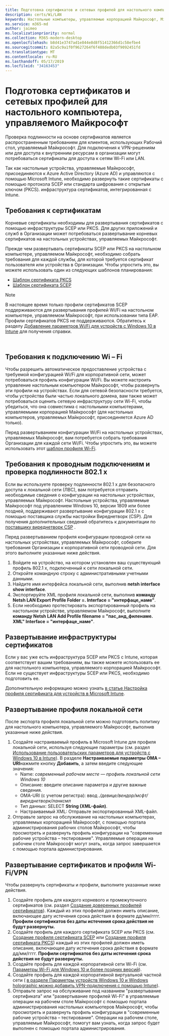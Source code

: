 ```yaml
---
title: Подготовка сертификатов и сетевых профилей для настольного компьютера, управляемого Майкрософт
description: certs/Wi/LAN
keywords: Настольные компьютеры, управляемые корпорацией Майкрософт, Microsoft 365, служба, документация
ms.service: m365-md
author: jaimeo
ms.localizationpriority: normal
ms.collection: M365-modern-desktop
ms.openlocfilehash: b8d41e3747ad1e844e8d8f51412366d1c58efbe4
ms.sourcegitcommit: 82a5c9a1f0f9627264f6f488dedb03f9092451fd
ms.translationtype: MT
ms.contentlocale: ru-RU
ms.lasthandoff: 05/17/2019
ms.locfileid: "34163453"
---
```

# <a name="prepare-certificates-and-network-profiles-for-microsoft-managed-desktop"></a>Подготовка сертификатов и сетевых профилей для настольного компьютера, управляемого Майкрософт  
 
Проверка подлинности на основе сертификатов является распространенным требованием для клиентов, использующих Рабочий стол, управляемый Майкрософт. Для подключения к VPN-решениям или для доступа к внутренним ресурсам в организации могут потребоваться сертификаты для доступа к сетям Wi-Fi или LAN.   
 
Так как настольные устройства, управляемые Майкрософт, присоединяются к Azure Active Directory (Azure AD) и управляются с помощью Microsoft Intune, необходимо развернуть такие сертификаты с помощью протокола SCEP или стандарта шифрования с открытым ключом (PKCS). инфраструктура сертификатов, интегрированная с Intune.    
 
## <a name="certificate-requirements"></a>Требования к сертификатам 
 
Корневые сертификаты необходимы для развертывания сертификатов с помощью инфраструктуры SCEP или PKCS. Для других приложений и служб в Организации может потребоваться развертывание корневых сертификатов на настольных устройствах, управляемых Майкрософт.    
 
Прежде чем развертывать сертификаты SCEP или PKCS на настольном компьютере, управляемом Майкрософт, необходимо собрать требования для каждой службы, для которой требуется сертификат пользователя или устройства в Организации. Чтобы упростить это, вы можете использовать один из следующих шаблонов планирования:  
 
- [Шаблон сертификата PKCS](https://github.com/MicrosoftDocs/microsoft-365-docs/raw/public/microsoft-365/managed-desktop/get-ready/downloads/PKCS-certificate-template.xlsx) 
- [Шаблон сертификата SCEP](https://github.com/MicrosoftDocs/microsoft-365-docs/raw/public/microsoft-365/managed-desktop/get-ready/downloads/SCEP-certificate-template.xlsx)

>[!NOTE]
>В настоящее время только профили сертификатов SCEP поддерживаются для развертывания профилей Wi/Fi на настольном компьютере, управляемом Майкрософт, при использовании типа EAP. Профили сертификатов PKCS не поддерживаются. Обратитесь к разделу [Добавление параметров Wi/Fi для устройств с Windows 10 в Intune](https://docs.microsoft.com/intune/wi-fi-settings-windows) для получения справки.

  
## <a name="wi-fi-connectivity-requirements"></a>Требования к подключению Wi – Fi

Чтобы разрешить автоматическое предоставление устройства с требуемой конфигурацией Wi/Fi для корпоративной сети, может потребоваться профиль конфигурации Wi/Fi. Вы можете настроить управление настольным компьютером Майкрософт, чтобы развернуть эти профили на устройствах. Если для сетевой безопасности требуется, чтобы устройства были частью локального домена, вам также может потребоваться оценить сетевую инфраструктуру сети Wi-Fi, чтобы убедиться, что она совместима с настольными компьютерами, управляемыми корпорацией Майкрософт (для настольных компьютеров, управляемых Майкрософт, присоединяется Azure AD только). 
 
Перед развертыванием конфигурации Wi/Fi на настольных устройствах, управляемых Майкрософт, вам потребуется собрать требования Организации для каждой сети Wi/Fi. Чтобы упростить это, вы можете использовать этот [шаблон профиля Wi-Fi](https://github.com/MicrosoftDocs/microsoft-365-docs/raw/public/microsoft-365/managed-desktop/get-ready/downloads/WiFi-profile-template.xlsx).
 
 
## <a name="wired-connectivity-requirements-and-8021x-authentication"></a>Требования к проводным подключениям и проверка подлинности 802.1 x 
 
Если вы используете проверку подлинности 802.1 x для безопасного доступа к локальной сети (ЛВС), вам потребуется отправить необходимые сведения о конфигурации на настольных устройствах, управляемых Майкрософт. Настольные устройства, управляемые Майкрософт под управлением Windows 10, версии 1809 или более поздней, поддерживают развертывание конфигурации 802.1 x с помощью поставщика службы настройки Виреднетворк (CSP). Для получения дополнительных сведений обратитесь к документации по [поставщику виреднетворк CSP](https://docs.microsoft.com/windows/client-management/mdm/wirednetwork-csp) . 
 
Перед развертыванием профиля конфигурации проводной сети на настольных устройствах, управляемых Майкрософт, соберите требования Организации к корпоративной сети проводной сети. Для этого выполните указанные ниже действия. 
 
 
1. Войдите на устройство, на котором установлен ваш существующий профиль 802.1 x, подключенный к сети локальной сети.  
2. Откройте командную строку с административными учетными данными. 
3. Найдите имя интерфейса локальной сети, выполнив **netsh interface show interface**. 
4. Экспортируйте XML профиля локальной сети, выполнив **команду Netsh LAN Export Profile Folder =.  Interface = "интерфаце_наме"**. 
5. Если необходимо протестировать экспортированный профиль на настольном устройстве, управляемом Майкрософт, выполните **команду Netsh LAN Add Profile filename = "пас_анд_филенаме. XML" Interface = "интерфаце_наме"**. 
 
 
## <a name="deploy-certificate-infrastructure"></a>Развертывание инфраструктуры сертификатов  
 
Если у вас уже есть инфраструктура SCEP или PKCS с Intune, которая соответствует вашим требованиям, вы также можете использовать ее для настольного компьютера, управляемого корпорацией Майкрософт. Если не существует инфраструктуры SCEP или PKCS, необходимо подготовить ее.  
 
Дополнительную информацию можно узнать [в статье Настройка профиля сертификата для устройств в Microsoft Intune](https://docs.microsoft.com/intune/certificates-configure). 
 
 
 
## <a name="deploy-a-lan-profile"></a>Развертывание профиля локальной сети 
 
После экспорта профиля локальной сети можно подготовить политику для настольного компьютера, управляемого Майкрософт, выполнив указанные ниже действия.   
 
1. Создайте настраиваемый профиль в Microsoft Intune для профиля локальной сети, используя следующие параметры (см. раздел [Использование пользовательских параметров для устройств с Windows 10 в Intune](https://docs.microsoft.com/intune/custom-settings-windows-10)). В разделе **Настраиваемые параметры OMA – URI**нажмите кнопку **Добавить**, а затем введите следующие значения: 
    - Name: *современный рабочем месте — профиль локальной сети Windows 10* 
    - Описание: введите описание параметра и другие важные сведения. 
    - OMA-URI (с учетом регистра): ввод *./девице/вендор/мсфт/виреднетворк/ланксмл*
    - Тип данных: SELECT **String (XML-файл)**. 
    - Настраиваемый XML: Отправьте экспортированный XML-файл.
2. Отправьте запрос на обслуживание на настольных компьютерах, управляемых корпорацией Майкрософт, с помощью портала администрирования рабочих столов Майкрософт, чтобы просмотреть и развернуть профиль конфигурации на "современные рабочие устройства – тестирование". Управляемые операции на рабочем столе Майкрософт могут знать, когда запрос завершается с помощью портала администрирования.
 
## <a name="deploy-certificates-and-wi-fivpn-profile"></a>Развертывание сертификатов и профиля Wi-Fi/VPN 
 
 
Чтобы развернуть сертификаты и профили, выполните указанные ниже действия.

1. Создайте профиль для каждого корневого и промежуточного сертификатов (см. раздел [Создание доверенных профилей сертификатов](https://docs.microsoft.com/intune/certificates-configure#step-3-create-trusted-certificate-profiles)). Каждый из этих профилей должен иметь описание, включающее дату истечения срока действия в формате дд/мм/гггг. **Профили сертификатов без даты истечения срока действия не будут развернуты.**
2. Создайте профиль для каждого сертификата SCEP или PKCS (см. [Создание профиля сертификата SCEP](https://docs.microsoft.com/intune/certificates-scep-configure#create-a-scep-certificate-profile) или [Создание профиля сертификата PKCS](https://docs.microsoft.com/intune/certficates-pfx-configure#create-a-pkcs-certificate-profile)) каждый из этих профилей должен иметь описание, включающее дату истечения срока действия в формате дд/мм/гггг. **Профили сертификатов без даты истечения срока действия не будут развернуты.**
3. Создайте профиль для каждой корпоративной сети Wi-Fi (см. [Параметры Wi-Fi для Windows 10 и более поздних версий](https://docs.microsoft.com/intune/wi-fi-settings-windows)).
4. Создайте профиль для каждой корпоративной виртуальной частной сети ( [в разделе Параметры устройств Windows 10 и Windows holographic можно добавить VPN-подключения с помощью Intune](https://docs.microsoft.com/intune/vpn-settings-windows-10)).
5. Отправьте запрос на обслуживание под названием "развертывание сертификата" или "развертывание профилей Wi-Fi" в управляемые операции на рабочем столе Майкрософт с помощью портала администрирования настольных компьютеров Майкрософт, чтобы просмотреть и развернуть профиль конфигурации в "современные рабочие устройства – тестирование". Операции на рабочем столе, управляемые Майкрософт, помогут вам узнать, когда запрос будет выполнен с помощью портала администрирования. 
 
 